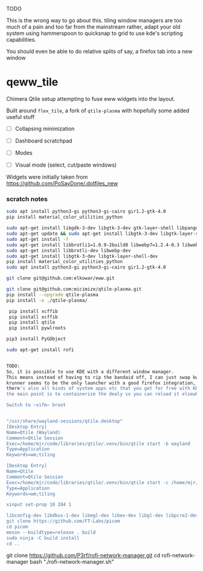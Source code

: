 TODO

This is the wrong way to go about this.
tiling window managers are too much of a pain and too far from the mainstream
rather, adapt your old system using hammerspoon to quicksnap to grid to use kde's scripting capabilities.

You should even be able to do relative splits of say, a firefox tab into a new window


# qeww_tile

Chimera Qtile setup attempting to fuse eww widgets into the layout.

Built around `flex_tile`, a fork of `qtile-plasma` with hopefully some added useful stuff
- [ ] Collapsing minimization
- [ ] Dashboard scratchpad
- [ ] Modes
- [ ] Visual mode (select, cut/paste windows)


Widgets were initially taken from https://github.com/PoSayDone/.dotfiles_new


### scratch notes
```bash
sudo apt install python3-gi python3-gi-cairo gir1.2-gtk-4.0
pip install material_color_utilities_python

sudo apt-get install libgdk-3-dev libgtk-3-dev gtk-layer-shell libpango1.0-dev libgdk-pixbuf2.0-dev libcairo2-dev libcairo-gobject2 libglib2.0-dev libgio2.0-dev libgobject-2.0-dev libgcc-9-dev libc6-dev
sudo apt-get update && sudo apt-get install libgtk-3-dev libgtk-layer-shell-dev
sudo apt-get install -f
sudo apt-get install libbrotli1=1.0.9-2build8 libwebp7=1.2.4-0.3 libwebpmux3=1.2.4-0.3 libwebpdemux2=1.2.4-0.3
sudo apt-get install libbrotli-dev libwebp-dev
sudo apt-get install libgtk-3-dev libgtk-layer-shell-dev
pip install material_color_utilities_python
sudo apt install python3-gi python3-gi-cairo gir1.2-gtk-4.0

git clone git@github.com:elkowar/eww.git

git clone git@github.com:micimize/qtile-plasma.git
pip install --upgrade qtile-plasma
pip install -e ./qtile-plasma/

 pip install xcffib
 pip install xcffib
 pip install qtile
 pip install pywlroots

pip3 install PyGObject

sudo apt-get install rofi


TODO:
So, it is possible to use KDE with a different window manager.
This means instead of having to rip the bandaid off, I can just swap kwin for qtile, etc.
krunner seems to be the only launcher with a good firefox integration, which is pretty clutch of it.
there's also all kinds of system apps etc that you get for free with KDE, so probably stick to plasma
the main point is to containerize the dealy so you can reload it elsewhere

Switch to ~vifm~ broot


"/usr/share/wayland-sessions/qtile.desktop"
[Desktop Entry]
Name=Qtile (Wayland)
Comment=Qtile Session
Exec=/home/mjr/code/libraries/qtile/.venv/bin/qtile start -b wayland
Type=Application
Keywords=wm;tiling

[Desktop Entry]
Name=Qtile
Comment=Qtile Session
Exec=/home/mjr/code/libraries/qtile/.venv/bin/qtile start -c /home/mjr/code/libraries/qtile/config.py
Type=Application
Keywords=wm;tiling

xinput set-prop 10 284 1

libconfig-dev libdbus-1-dev libegl-dev libev-dev libgl-dev libpcre2-dev libpixman-1-dev libx11-xcb-dev libxcb1-dev libxcb-composite0-dev libxcb-damage0-dev libxcb-dpms0-dev libxcb-glx0-dev libxcb-image0-dev libxcb-present-dev libxcb-randr0-dev libxcb-render0-dev libxcb-render-util0-dev libxcb-shape0-dev libxcb-util-dev libxcb-xfixes0-dev libxext-dev meson ninja-build uthash-dev
git clone https://github.com/FT-Labs/picom
cd picom
meson --buildtype=release . build
sudo ninja -C build install
cd ..
```

git clone https://github.com/P3rf/rofi-network-manager.git
cd rofi-network-manager
bash "./rofi-network-manager.sh"
